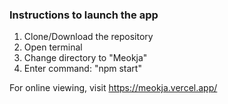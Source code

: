 
### Instructions to launch the app

1. Clone/Download the repository
2. Open terminal
3. Change directory to "Meokja"
4. Enter command: "npm start"


For online viewing, visit https://meokja.vercel.app/


